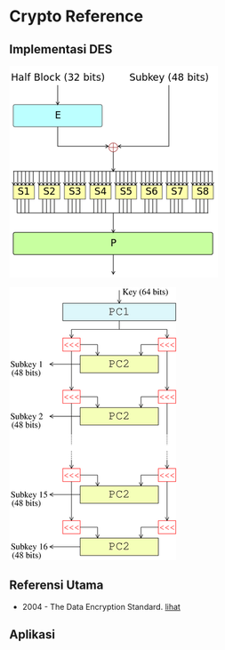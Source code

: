 # Crypto Reference

## Implementasi DES

![F Function](feistel.png)

![Key Scheduling](key-schedule.png)

## Referensi Utama

* 2004 - The Data Encryption Standard. [lihat](2004.des.pdf)

## Aplikasi